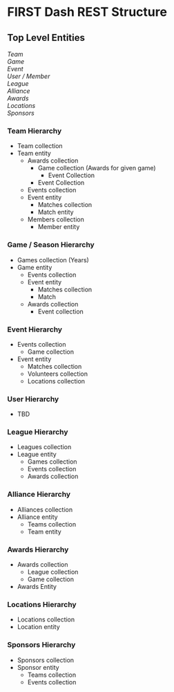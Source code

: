 # FIRST Dash REST Structure

## Top Level Entities
*Team*<br />
*Game*<br />
*Event*<br />
*User / Member*<br />
*League*<br />
*Alliance*<br />
*Awards*<br />
*Locations*<br />
*Sponsors* <br /> 


### Team Hierarchy
* Team collection
* Team entity
  * Awards collection
    * Game collection (Awards for given game)
      * Event Collection
    * Event Collection
  * Events collection
  * Event entity
    * Matches collection
    * Match entity
  * Members collection
    * Member entity
		
### Game / Season Hierarchy
* Games collection (Years)
* Game entity
  * Events collection
  * Event entity
    * Matches collection
    * Match
  * Awards collection
    * Event collection

### Event Hierarchy
* Events collection
  * Game collection
* Event entity
  * Matches collection
  * Volunteers collection
  * Locations collection

### User Hierarchy
* TBD

### League Hierarchy
* Leagues collection
* League entity
  * Games collection
  * Events collection
  * Awards collection

### Alliance Hierarchy
* Alliances collection
* Alliance entity
  * Teams collection
  * Team entity

### Awards Hierarchy
* Awards collection
  * League collection
  * Game collection
* Awards Entity

### Locations Hierarchy
* Locations collection
* Location entity

### Sponsors Hierarchy
* Sponsors collection
* Sponsor entity
  * Teams collection
  * Events collection

